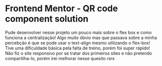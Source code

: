 # Frontend Mentor - QR code component solution

Pude desenvolver nesse projeto um pouco mais sobre o flex box e como funciona a centralização!
Algo muito óbvio mas que passava sobre a minha percebção é que se pode usar o text-align mesmo utilizando o flex-box!
Tive uma dificuldade básica pela falta de treino, porém foi super rápido!
Não fiz o site responsivo por se tratar dos primeiros sites e não pretendo compartilha-lo, porém irei melhorar nesse quesito rsrs